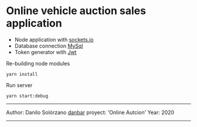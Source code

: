 # Online vehicle auction sales application

- Node application with [sockets.io](https://socket.io/)
- Database connection [MySql](https://github.com/mysqljs/mysq)
- Token generator with [Jwt](https://jwt.io/)

Re-building node modules

```
yarn install
```

Run server

```
yarn start:debug
```

---

Author: Danilo Solórzano [danbar](https://danbart.github.io/)
proyect: 'Online Autcion'
Year: 2020

---
